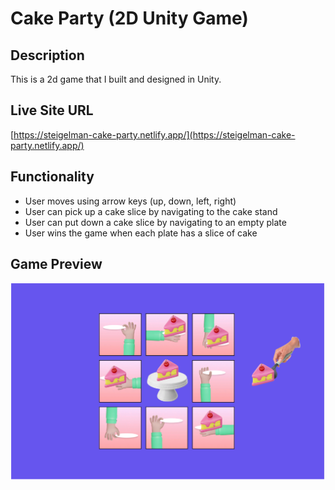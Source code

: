 # Cake Party (2D Unity Game)

## Description
This is a 2d game that I built and designed in Unity. 

## Live Site URL
[https://steigelman-cake-party.netlify.app/](https://steigelman-cake-party.netlify.app/)

## Functionality
* User moves using arrow keys (up, down, left, right)
* User can pick up a cake slice by navigating to the cake stand
* User can put down a cake slice by navigating to an empty plate
* User wins the game when each plate has a slice of cake

## Game Preview
<img src="/GamePreview.png" alt="cake party game" width="840"/>
